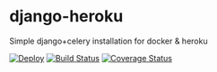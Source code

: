 # django-heroku

Simple django+celery installation for docker & heroku

[![Deploy](https://www.herokucdn.com/deploy/button.svg)](https://heroku.com/deploy) [![Build Status](https://travis-ci.org/callmewind/django-celery-bootstrap-heroku.svg?branch=master)](https://travis-ci.org/callmewind/django-celery-bootstrap-heroku) [![Coverage Status](https://coveralls.io/repos/github/callmewind/django-celery-bootstrap-heroku/badge.svg?branch=master)](https://coveralls.io/github/callmewind/django-celery-bootstrap-heroku?branch=master)